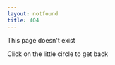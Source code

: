```yaml
---
layout: notfound
title: 404
---
```

This page doesn't exist

Click on the little circle to get back

